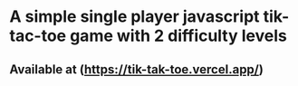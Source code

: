 # A simple single player javascript tik-tac-toe game with 2 difficulty levels 

## Available at (https://tik-tak-toe.vercel.app/)
